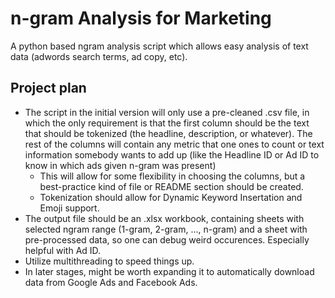 # n-gram Analysis for Marketing
A python based ngram analysis script which allows easy analysis of text data (adwords search terms, ad copy, etc).

## Project plan
* The script in the initial version will only use a pre-cleaned .csv file, in which the only requirement is that
the first column should be the text that should be tokenized (the headline, description, or whatever). The rest
of the columns will contain any metric that one ones to count or text information somebody wants to add up 
(like the Headline ID or Ad ID to know in which ads given n-gram was present)
  * This will allow for some flexibility in choosing the columns, but a best-practice kind of file or README
 section should be created.
  * Tokenization should allow for Dynamic Keyword Insertation and Emoji support.
* The output file should be an .xlsx workbook, containing sheets with selected ngram range (1-gram, 2-gram, ..., n-gram)
and a sheet with pre-processed data, so one can debug weird occurences. Especially helpful with Ad ID.
* Utilize multithreading to speed things up.
* In later stages, might be worth expanding it to automatically download data from Google Ads and Facebook Ads.
